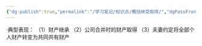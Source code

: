 ```yaml
---
{"dg-publish":true,"permalink":"/学习笔记/知识点/概括继受取得/","dgPassFrontmatter":true}
---
```


·典型表现：
（1）财产继承
（2）公司合并时的财产取得
（3）夫妻约定将全部个人财产转变为共同共有财产
